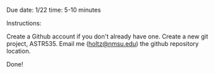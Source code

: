Due date: 1/22
time:     5-10 minutes

Instructions:

Create a Github account if you don't already have one.
Create a new git project, ASTR535.
Email me (holtz@nmsu.edu) the github repository location.

Done!
